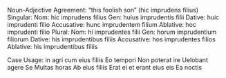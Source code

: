 Noun-Adjective Agreement: “this foolish son” (hic imprudens filius) 
Singular: 
Nom: hic imprudens filius 
Gen: huius imprudentis filii 
Dative: huic imprudenti filio 
Accusative: hunc imprudentem filium 
Ablative: hoc imprudenti filio 
Plural: 
Nom: hi imprudentes filii 
Gen: horum imprudentium filiorum 
Dative: his imprudentibus filiis 
Accusative: hos imprudentes filios 
Ablative: his imprudentibus filiis 

Case Usage: 
in agri 
cum eius filiis 
Eo tempori 
Non poterat ire 
Uelobant agere 
Se 
Multas horas 
Ab eius filiis 
Erat ei et erant eius eis 
 Ea noctis 
